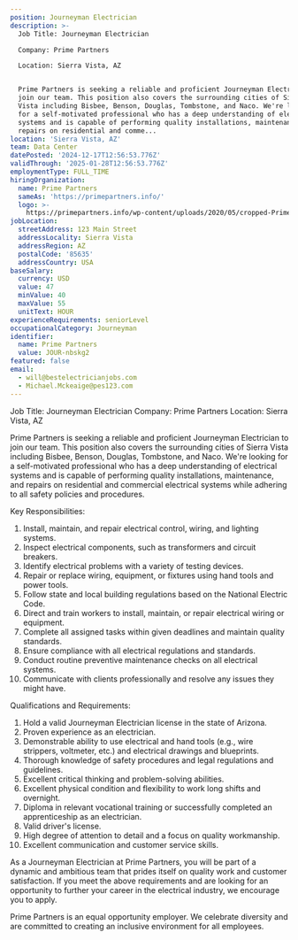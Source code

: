 ```yaml
---
position: Journeyman Electrician
description: >-
  Job Title: Journeyman Electrician

  Company: Prime Partners

  Location: Sierra Vista, AZ


  Prime Partners is seeking a reliable and proficient Journeyman Electrician to
  join our team. This position also covers the surrounding cities of Sierra
  Vista including Bisbee, Benson, Douglas, Tombstone, and Naco. We're looking
  for a self-motivated professional who has a deep understanding of electrical
  systems and is capable of performing quality installations, maintenance, and
  repairs on residential and comme...
location: 'Sierra Vista, AZ'
team: Data Center
datePosted: '2024-12-17T12:56:53.776Z'
validThrough: '2025-01-28T12:56:53.776Z'
employmentType: FULL_TIME
hiringOrganization:
  name: Prime Partners
  sameAs: 'https://primepartners.info/'
  logo: >-
    https://primepartners.info/wp-content/uploads/2020/05/cropped-Prime-Partners-Logo-NO-BG-1-1.png
jobLocation:
  streetAddress: 123 Main Street
  addressLocality: Sierra Vista
  addressRegion: AZ
  postalCode: '85635'
  addressCountry: USA
baseSalary:
  currency: USD
  value: 47
  minValue: 40
  maxValue: 55
  unitText: HOUR
experienceRequirements: seniorLevel
occupationalCategory: Journeyman
identifier:
  name: Prime Partners
  value: JOUR-nbskg2
featured: false
email:
  - will@bestelectricianjobs.com
  - Michael.Mckeaige@pes123.com
---
```




Job Title: Journeyman Electrician
Company: Prime Partners
Location: Sierra Vista, AZ

Prime Partners is seeking a reliable and proficient Journeyman Electrician to join our team. This position also covers the surrounding cities of Sierra Vista including Bisbee, Benson, Douglas, Tombstone, and Naco. We're looking for a self-motivated professional who has a deep understanding of electrical systems and is capable of performing quality installations, maintenance, and repairs on residential and commercial electrical systems while adhering to all safety policies and procedures.

Key Responsibilities:

1. Install, maintain, and repair electrical control, wiring, and lighting systems.
2. Inspect electrical components, such as transformers and circuit breakers.
3. Identify electrical problems with a variety of testing devices.
4. Repair or replace wiring, equipment, or fixtures using hand tools and power tools.
5. Follow state and local building regulations based on the National Electric Code.
6. Direct and train workers to install, maintain, or repair electrical wiring or equipment.
7. Complete all assigned tasks within given deadlines and maintain quality standards.
8. Ensure compliance with all electrical regulations and standards.
9. Conduct routine preventive maintenance checks on all electrical systems.
10. Communicate with clients professionally and resolve any issues they might have.

Qualifications and Requirements:

1. Hold a valid Journeyman Electrician license in the state of Arizona.
2. Proven experience as an electrician.
3. Demonstrable ability to use electrical and hand tools (e.g., wire strippers, voltmeter, etc.) and electrical drawings and blueprints.
4. Thorough knowledge of safety procedures and legal regulations and guidelines.
5. Excellent critical thinking and problem-solving abilities.
6. Excellent physical condition and flexibility to work long shifts and overnight.
7. Diploma in relevant vocational training or successfully completed an apprenticeship as an electrician.
8. Valid driver's license.
9. High degree of attention to detail and a focus on quality workmanship.
10. Excellent communication and customer service skills.

As a Journeyman Electrician at Prime Partners, you will be part of a dynamic and ambitious team that prides itself on quality work and customer satisfaction. If you meet the above requirements and are looking for an opportunity to further your career in the electrical industry, we encourage you to apply. 

Prime Partners is an equal opportunity employer. We celebrate diversity and are committed to creating an inclusive environment for all employees.
